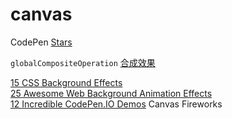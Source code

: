 # canvas

CodePen [Stars](https://codepen.io/giana/details/qbWNYy)

`globalCompositeOperation` [合成效果](https://developer.mozilla.org/zh-TW/docs/Web/API/Canvas_API/Tutorial/Compositing)

[15 CSS Background Effects](https://1stwebdesigner.com/15-css-background-effects/)  
[25 Awesome Web Background Animation Effects](https://bashooka.com/coding/web-background-animation-effects/)  
[12 Incredible CodePen.IO Demos](https://davidwalsh.name/codepen-demos) Canvas Fireworks